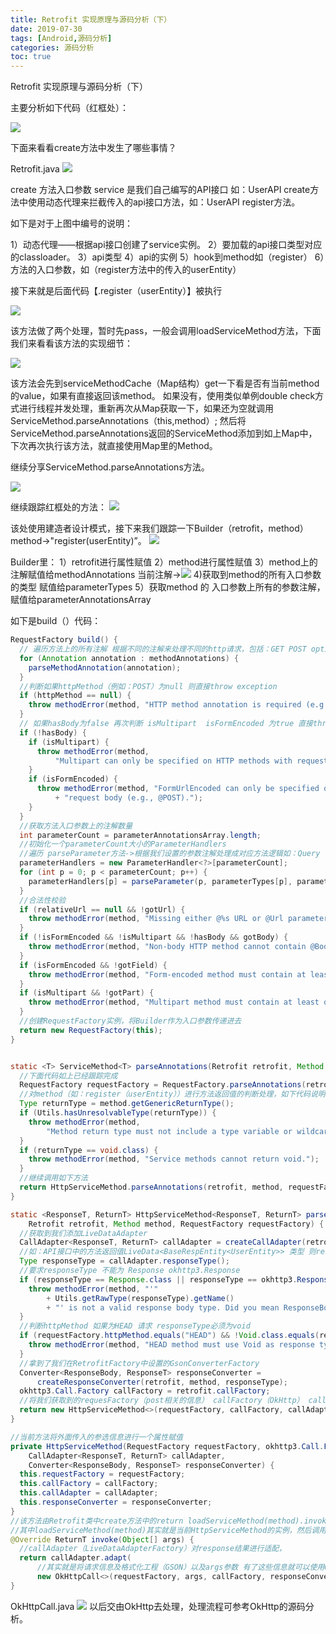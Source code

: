 ```yaml
---
title: Retrofit 实现原理与源码分析（下）
date: 2019-07-30
tags: [Android,源码分析]
categories: 源码分析
toc: true
---
```


Retrofit 实现原理与源码分析（下）

<!--more-->

主要分析如下代码（红框处）：

<img src="retrofitsource2/2020-03-21-21-20-19.png"/>

下面来看看create方法中发生了哪些事情？

Retrofit.java 
<img src="retrofitsource2/2020-03-21-21-20-36.png"/>


create 方法入口参数 service 是我们自己编写的API接口 如：UserAPI
create方法中使用动态代理来拦截传入的api接口方法，如：UserAPI register方法。

如下是对于上图中编号的说明：

 1）动态代理——根据api接口创建了service实例。
 2）要加载的api接口类型对应的classloader。
 3）api类型
 4）api的实例
 5）hook到method如（register）
 6）方法的入口参数，如（register方法中的传入的userEntity）

接下来就是后面代码【.register（userEntity）】被执行

<img src="retrofitsource2/2020-03-21-21-20-58.png"/>

该方法做了两个处理，暂时先pass，一般会调用loadServiceMethod方法，下面我们来看看该方法的实现细节：

<img src="retrofitsource2/2020-03-21-21-21-15.png"/>

该方法会先到serviceMethodCache（Map结构）get一下看是否有当前method的value，如果有直接返回该method。
如果没有，使用类似单例double check方式进行线程并发处理，重新再次从Map获取一下，如果还为空就调用ServiceMethod.parseAnnotations（this,method）;
然后将ServiceMethod.parseAnnotations返回的ServiceMethod添加到如上Map中，下次再次执行该方法，就直接使用Map里的Method。

继续分享ServiceMethod.parseAnnotations方法。

<img src="retrofitsource2/2020-03-21-21-21-34.png"/>

 继续跟踪红框处的方法：
<img src="retrofitsource2/2020-03-21-21-21-53.png "/>
 

该处使用建造者设计模式，接下来我们跟踪一下Builder（retrofit，method） method->"register(userEntity)”。
<img src="retrofitsource2/2020-03-21-21-22-09.png"/>

 Builder里：
 1）retrofit进行属性赋值
 2）method进行属性赋值
 3）method上的注解赋值给methodAnnotations 当前注解-><img src=" retrofitsource2/2020-03-21-21-22-31.png"/>
 4)获取到method的所有入口参数的类型 赋值给parameterTypes
 5）获取method 的 入口参数上所有的参数注解，赋值给parameterAnnotationsArray

如下是build（）代码：


```java
RequestFactory build() {
  // 遍历方法上的所有注解 根据不同的注解来处理不同的http请求，包括：GET POST options delete put ...
  for (Annotation annotation : methodAnnotations) {
    parseMethodAnnotation(annotation);
  }
  //判断如果httpMethod（例如：POST）为null 则直接throw exception
  if (httpMethod == null) {
    throw methodError(method, "HTTP method annotation is required (e.g., @GET, @POST, etc.).");
  }
  // 如果hasBody为false 再次判断 isMultipart  isFormEncoded 为true 直接throw exception，意思就是如果是这两种  hasBody一定为true才可以。
  if (!hasBody) {
    if (isMultipart) {
      throw methodError(method,
          "Multipart can only be specified on HTTP methods with request body (e.g., @POST).");
    }
    if (isFormEncoded) {
      throw methodError(method, "FormUrlEncoded can only be specified on HTTP methods with "
          + "request body (e.g., @POST).");
    }
  }
  //获取方法入口参数上的注解数量
  int parameterCount = parameterAnnotationsArray.length;
  //初始化一个parameterCount大小的ParameterHandlers
  //遍历 parseParameter方法->根据我们设置的参数注解处理成对应方法逻辑如：Query  QueryMap  field fieldMap ........
  parameterHandlers = new ParameterHandler<?>[parameterCount];
  for (int p = 0; p < parameterCount; p++) {
    parameterHandlers[p] = parseParameter(p, parameterTypes[p], parameterAnnotationsArray[p]);
  }
  //合法性校验
  if (relativeUrl == null && !gotUrl) {
    throw methodError(method, "Missing either @%s URL or @Url parameter.", httpMethod);
  }
  if (!isFormEncoded && !isMultipart && !hasBody && gotBody) {
    throw methodError(method, "Non-body HTTP method cannot contain @Body.");
  }
  if (isFormEncoded && !gotField) {
    throw methodError(method, "Form-encoded method must contain at least one @Field.");
  }
  if (isMultipart && !gotPart) {
    throw methodError(method, "Multipart method must contain at least one @Part.");
  }
  //创建RequestFactory实例，将Builder作为入口参数传递进去
  return new RequestFactory(this);
}

```
```java

static <T> ServiceMethod<T> parseAnnotations(Retrofit retrofit, Method method) {
  //下面代码如上已经跟踪完成
  RequestFactory requestFactory = RequestFactory.parseAnnotations(retrofit, method);
  //对method（如：register（userEntity））进行方法返回值的判断处理，如下代码说明方法返回值不能为：variable wildcard void 类型
  Type returnType = method.getGenericReturnType();
  if (Utils.hasUnresolvableType(returnType)) {
    throw methodError(method,
        "Method return type must not include a type variable or wildcard: %s", returnType);
  }
  if (returnType == void.class) {
    throw methodError(method, "Service methods cannot return void.");
  }
  //继续调用如下方法
  return HttpServiceMethod.parseAnnotations(retrofit, method, requestFactory);
}

```

```java
static <ResponseT, ReturnT> HttpServiceMethod<ResponseT, ReturnT> parseAnnotations(
    Retrofit retrofit, Method method, RequestFactory requestFactory) {
  //获取到我们添加LiveDataAdapter
  CallAdapter<ResponseT, ReturnT> callAdapter = createCallAdapter(retrofit, method);
  //如：API接口中的方法返回值LiveData<BaseRespEntity<UserEntity>> 类型 则responseType 就是BaseRespEntity<UserEntity>
  Type responseType = callAdapter.responseType();
  //要求responseType 不能为 Response okhttp3.Response
  if (responseType == Response.class || responseType == okhttp3.Response.class) {
    throw methodError(method, "'"
        + Utils.getRawType(responseType).getName()
        + "' is not a valid response body type. Did you mean ResponseBody?");
  }
  //判断httpMethod 如果为HEAD 请求 responseType必须为void 
  if (requestFactory.httpMethod.equals("HEAD") && !Void.class.equals(responseType)) {
    throw methodError(method, "HEAD method must use Void as response type.");
  }
  //拿到了我们在RetrofitFactory中设置的GsonConverterFactory
  Converter<ResponseBody, ResponseT> responseConverter =
      createResponseConverter(retrofit, method, responseType);
  okhttp3.Call.Factory callFactory = retrofit.callFactory;
  //将我们获取到的requesFactory（post相关的信息） callFactory（OkHttp） callAdapter （LiveDataAdapterFactory）responseConverter（GsonConverterFactory）
  return new HttpServiceMethod<>(requestFactory, callFactory, callAdapter, responseConverter);
}
```


```java
//当前方法将外面传入的参选信息进行一个属性赋值
private HttpServiceMethod(RequestFactory requestFactory, okhttp3.Call.Factory callFactory,
    CallAdapter<ResponseT, ReturnT> callAdapter,
    Converter<ResponseBody, ResponseT> responseConverter) {
  this.requestFactory = requestFactory;
  this.callFactory = callFactory;
  this.callAdapter = callAdapter;
  this.responseConverter = responseConverter;
}
//该方法由Retrofit类中create方法中的return loadServiceMethod(method).invoke(args != null ? args : emptyArgs);方法调用；
//其中loadServiceMethod(method)其实就是当前HttpServiceMethod的实例，然后调用invoke也就是下面的invoke方法，并且传递了实际参数信息args（userEntity）
@Override ReturnT invoke(Object[] args) {
  //callAdapter（LiveDataAdapterFactory）对response结果进行适配，
  return callAdapter.adapt(
      //其实就是将请求信息及格式化工程（GSON）以及args参数 有了这些信息就可以使用OkHttp进行相应的网络请求了
      new OkHttpCall<>(requestFactory, args, callFactory, responseConverter));
}
```
OkHttpCall.java
<img src="retrofitsource2/2020-03-21-21-23-34.png"/>
以后交由OkHttp去处理，处理流程可参考OkHttp的源码分析。